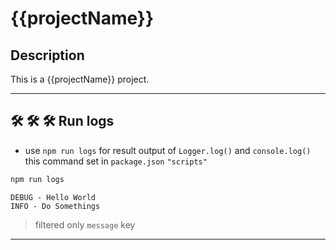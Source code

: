# {{projectName}}  

## Description  
This is a {{projectName}} project.  

---  

## 🛠️ 🛠️ 🛠️ Run logs  
- use `npm run logs` for result output of `Logger.log()` and `console.log()`  
this command set in `package.json` `"scripts"`
```bash
npm run logs
```  

`DEBUG - Hello World`  
`INFO - Do Somethings`  

> filtered only `message` key  
---   